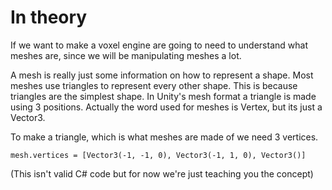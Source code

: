 # In theory
If we want to make a voxel engine are going to need to understand what meshes are, since we will be manipulating meshes a lot. 

A mesh is really just some information on how to represent a shape. Most meshes use triangles to represent every other shape. This is because triangles are the simplest shape. In Unity's mesh format a triangle is made using 3 positions. Actually the word used for meshes is Vertex, but its just a Vector3.

To make a triangle, which is what meshes are made of we need 3 vertices.

`
    mesh.vertices = [Vector3(-1, -1, 0), Vector3(-1, 1, 0), Vector3()]
`

(This isn't valid C# code but for now we're just teaching you the concept)